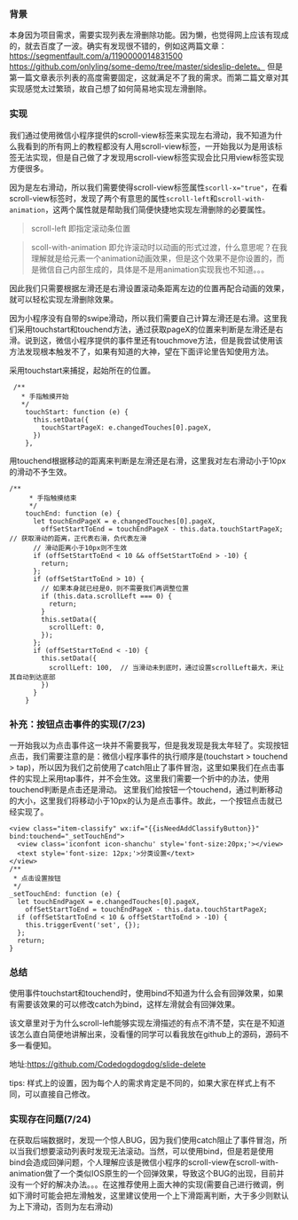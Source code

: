 ### 背景
本身因为项目需求，需要实现列表左滑删除功能。因为懒，也觉得网上应该有现成的，就去百度了一波。确实有发现很不错的，例如这两篇文章：
https://segmentfault.com/a/1190000014831500
https://github.com/onlyling/some-demo/tree/master/sideslip-delete。
但是第一篇文章表示列表的高度需要固定，这就满足不了我的需求。而第二篇文章对其实现感觉太过繁琐，故自己想了如何简易地实现左滑删除。

### 实现
我们通过使用微信小程序提供的scroll-view标签来实现左右滑动，我不知道为什么我看到的所有网上的教程都没有人用scroll-view标签，一开始我以为是用该标签无法实现，但是自己做了才发现用scroll-view标签实现会比只用view标签实现方便很多。

因为是左右滑动，所以我们需要使得scroll-view标签属性`scorll-x="true"`，在看scroll-view标签时，发现了两个有意思的属性`scroll-left`和`scroll-with-animation`，这两个属性就是帮助我们简便快捷地实现左滑删除的必要属性。

>scroll-left 即指定滚动条位置

>scoll-with-animation 即允许滚动时以动画的形式过渡，什么意思呢？在我理解就是给元素一个animation动画效果，但是这个效果不是你设置的，而是微信自己内部生成的，具体是不是用animation实现我也不知道。。。

因此我们只需要根据左滑还是右滑设置滚动条距离左边的位置再配合动画的效果，就可以轻松实现左滑删除效果。

因为小程序没有自带的swipe滑动，所以我们需要自己计算左滑还是右滑。这里我们采用touchstart和touchend方法，通过获取pageX的位置来判断是左滑还是右滑。说到这，微信小程序提供的事件里还有touchmove方法，但是我尝试使用该方法发现根本触发不了，如果有知道的大神，望在下面评论里告知使用方法。

采用touchstart来捕捉，起始所在的位置。
```
 /**
   * 手指触摸开始
   */
    touchStart: function (e) {
      this.setData({
        touchStartPageX: e.changedTouches[0].pageX,
      })
    },
```
用touchend根据移动的距离来判断是左滑还是右滑，这里我对左右滑动小于10px的滑动不予生效。
```
/**
     * 手指触摸结束
     */
    touchEnd: function (e) {
      let touchEndPageX = e.changedTouches[0].pageX,
        offSetStartToEnd = touchEndPageX - this.data.touchStartPageX;  // 获取滑动的距离，正代表右滑，负代表左滑
      // 滑动距离小于10px则不生效
      if (offSetStartToEnd < 10 && offSetStartToEnd > -10) {
        return;
      };
      if (offSetStartToEnd > 10) {
        // 如果本身就已经是0，则不需要我们再调整位置
        if (this.data.scrollLeft === 0) {
          return;
        }
        this.setData({
          scrollLeft: 0,
        });
      };
      if (offSetStartToEnd < -10) {
        this.setData({
          scrollLeft: 100,  // 当滑动未到底时，通过设置scrollLeft最大，来让其自动到达底部
        })
      }
    }
```
### 补充：按钮点击事件的实现(7/23)
一开始我以为点击事件这一块并不需要我写，但是我发现是我太年轻了。实现按钮点击，我们需要注意的是：微信小程序事件的执行顺序是(touchstart > touchend > tap)，所以因为我们之前使用了catch阻止了事件冒泡，这里如果我们在点击事件的实现上采用tap事件，并不会生效。这里我们需要一个折中的办法，使用touchend判断是点击还是滑动。
这里我们给按钮一个touchend，通过判断移动的大小，这里我们将移动小于10px的认为是点击事件。故此，一个按钮点击就已经实现了。
```
<view class="item-classify" wx:if="{{isNeedAddClassifyButton}}" bind:touchend="_setTouchEnd">
  <view class='iconfont icon-shanchu' style='font-size:20px;'></view>
  <text style='font-size: 12px;'>分类设置</text>
</view>
/**
 * 点击设置按钮
 */
_setTouchEnd: function (e) {
  let touchEndPageX = e.changedTouches[0].pageX,
    offSetStartToEnd = touchEndPageX - this.data.touchStartPageX;
  if (offSetStartToEnd < 10 & offSetStartToEnd > -10) {
    this.triggerEvent('set', {});
  };
  return;
}
```
### 总结
使用事件touchstart和touchend时，使用bind不知道为什么会有回弹效果，如果有需要该效果的可以修改catch为bind，这样左滑就会有回弹效果。

该文章里对于为什么scroll-left能够实现左滑描述的有点不清不楚，实在是不知道该怎么直白简便地讲解出来，没看懂的同学可以看我放在github上的源码，源码不多一看便知。

地址:https://github.com/Codedogdogdog/slide-delete 

tips: 样式上的设置，因为每个人的需求肯定是不同的，如果大家在样式上有不同，可以直接自己修改。

### 实现存在问题(7/24)
在获取后端数据时，发现一个惊人BUG，因为我们使用catch阻止了事件冒泡，所以当我们想要滚动列表时发现无法滚动。当然，可以使用bind，但是若是使用bind会造成回弹问题，个人理解应该是微信小程序的scroll-view在scroll-with-animation做了一个类似IOS原生的一个回弹效果，导致这个BUG的出现，目前并没有一个好的解决办法。。。在这推荐使用上面大神的实现(需要自己进行微调，例如下滑时可能会把左滑触发，这里建议使用一个上下滑距离判断，大于多少则默认为上下滑动，否则为左右滑动)
